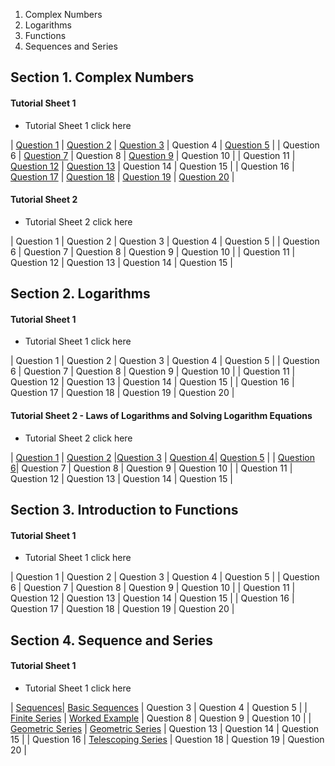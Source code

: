 1. Complex Numbers
2. Logarithms
3. Functions 
4. Sequences and Series

## Section 1. Complex Numbers

#### Tutorial Sheet 1
- Tutorial Sheet 1 click here

| [Question 1](https://youtu.be/iCrbi9ZDDD8) | [Question 2](https://youtu.be/yT0mnqnq6mY) | [Question 3](https://youtu.be/X0BDujOVJFc) | Question 4 | [Question 5](https://youtu.be/hTe8GUyY3kY) |
| Question 6 | [Question 7](https://youtu.be/Mq3JXYDKnMo) | Question 8 | [Question 9](https://youtu.be/Lk6enJV36ms) | Question 10 |
| Question 11 | [Question 12](https://youtu.be/mpejhLYXy5Y) | [Question 13](https://youtu.be/oiMVd7FfKak) | Question 14 | Question 15 |
| Question 16 |  [Question 17](https://youtu.be/xbJeTD1p3pU) | [Question 18](https://youtu.be/OBdJ9Im16II) | [Question 19](https://youtu.be/DODgdIATOow) | [Question 20](https://youtu.be/xXqWFyW7rno) |

#### Tutorial Sheet 2

- Tutorial Sheet 2 click here

| Question 1 | Question 2 | Question 3 | Question 4 | Question 5 |
| Question 6 | Question 7 | Question 8 | Question 9 | Question 10 |
| Question 11 | Question 12 | Question 13 | Question 14 | Question 15 |

## Section 2. Logarithms

#### Tutorial Sheet 1

- Tutorial Sheet 1 click here

| Question 1 | Question 2 | Question 3 | Question 4 | Question 5 |
| Question 6 | Question 7 | Question 8 | Question 9 | Question 10 |
| Question 11 | Question 12 | Question 13 | Question 14 | Question 15 |
| Question 16 | Question 17 | Question 18 | Question 19 | Question 20 |

#### Tutorial Sheet 2 - Laws of Logarithms and Solving Logarithm Equations

- Tutorial Sheet 2 click here

| [Question 1](https://youtu.be/797P4z6-Rec) | [Question 2](https://youtu.be/FxdXN35EGYI)  |[Question 3](https://youtu.be/p1eX9FQ1_FU) | [Question 4](https://youtu.be/tJ52gmmAlh8)| [Question 5](https://youtu.be/CRGJYHBJtjc) |
| [Question 6](https://youtu.be/https://youtu.be/e0aFAYY7rz0)| Question 7 | Question 8 | Question 9 | Question 10 |
| Question 11 | Question 12 | Question 13 | Question 14 | Question 15 |

## Section 3. Introduction to Functions

#### Tutorial Sheet 1

- Tutorial Sheet 1 click here

| Question 1 | Question 2 | Question 3 | Question 4 | Question 5 |
| Question 6 | Question 7 | Question 8 | Question 9 | Question 10 |
| Question 11 | Question 12 | Question 13 | Question 14 | Question 15 |
| Question 16 | Question 17 | Question 18 | Question 19 | Question 20 |

## Section 4. Sequence and Series

#### Tutorial Sheet 1

- Tutorial Sheet 1 click here

| [Sequences](https://youtu.be/UFBrhHnNEmo)| [Basic Sequences](https://youtu.be/yvsgaqXzDS8) | Question 3 | Question 4 | Question 5 |
| [Finite Series](https://youtu.be/Ks4KPCAmDiY) | [Worked Example](https://youtu.be/fTvWAm_BZxA)
 | Question 8 | Question 9 | Question 10 |
| [Geometric Series](https://youtu.be/exP0muNSNQo) | [Geometric Series](https://youtu.be/5bn11naRfXg)
| Question 13 | Question 14 | Question 15 |
| Question 16 | [Telescoping Series](https://youtu.be/L8J5VU8_TVE) | Question 18 | Question 19 | Question 20 |


